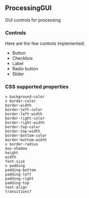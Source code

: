 ## ProcessingGUI

GUI controls for processing

### Controls
Here are the few controls implemented:
  * Button
  * Checkbox
  * Label
  * Radio button
  * Slider

### CSS supported properties
    v background-color
    v border-color
    border-width
    border-left-color
    border-left-width
    border-right-color
    border-right-width
    border-top-color
    border-top-width
    border-bottom-color
    border-bottom-width
    v border-radius
    box-shadow
    height
    width
    font-size
    v padding
    padding-bottom
    padding-left
    padding-right
    padding-top
    text-align
    transitions?
